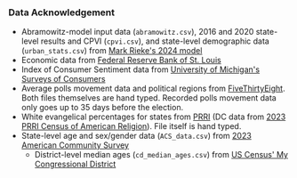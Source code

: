 ### Data Acknowledgement

- Abramowitz-model input data (`abramowitz.csv`), 2016 and 2020 state-level results and CPVI (`cpvi.csv`), and state-level demographic data (`urban_stats.csv`) from [Mark Rieke's 2024 model](https://github.com/markjrieke/2024-potus/tree/main)
- Economic data from [Federal Reserve Bank of St. Louis](https://fred.stlouisfed.org/)
- Index of Consumer Sentiment data from [University of Michigan's Surveys of Consumers](http://www.sca.isr.umich.edu/)
- Average polls movement data and political regions from [FiveThirtyEight](https://abcnews.go.com/538/538s-2024-presidential-election-forecast-works/story?id=113068753). Both files themselves are hand typed. Recorded polls movement data only goes up to 35 days before the election.
- White evangelical percentages for states from [PRRI](https://ava.prri.org/#religious/2023/States/religion1/1) (DC data from [2023 PRRI Census of American Religion](https://www.prri.org/research/census-2023-american-religion/)). File itself is hand typed.
- State-level age and sex/gender data (`ACS_data.csv`) from [2023 American Community Survey](https://www.census.gov/programs-surveys/acs/)
  - District-level median ages (`cd_median_ages.csv`) from [US Census' My Congressional District](https://www.census.gov/mycd/)